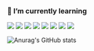 ### 🌱 I’m currently learning

<!--
**jjojun/jjojun** is a ✨ _special_ ✨ repository because its `README.md` (this file) appears on your GitHub profile.

Here are some ideas to get you started:

- 🔭 I’m currently working on ...
- 🌱 I’m currently learning ...
- 👯 I’m looking to collaborate on ...
- 🤔 I’m looking for help with ...
- 💬 Ask me about ...
- 📫 How to reach me: ...
- 😄 Pronouns: ...
- ⚡ Fun fact: ...
-->
<img src="https://img.shields.io/badge/GitHub-CCDBE4?style=flat&logo=GitHub&logoColor=###181717"/> <img src="https://img.shields.io/badge/language--C-blue?style=flat&logo=C&logoColor=FFF61E"/> <img src="https://img.shields.io/badge/Arduino-F7CE25?style=flat&logo=Arduino&logoColor=00979D"/> <img src="https://img.shields.io/badge/instagram-FFE4E1?style=flat&logo=Instagram&logoColor=E4405F"/> <img src="https://img.shields.io/badge/Facebook-CCDBE4?style=flat&logo=Facebook&logoColor=##1877F2"/> <img src="https://img.shields.io/badge/Premiere Pro-6157A5?style=flat&logo=Adobe Premiere Pro&logoColor=9999FF"/> <img src="https://img.shields.io/badge/After Effects-6157A5?style=flat&logo=Adobe After Effects&logoColor=9999FF"/> <img src="https://img.shields.io/badge/Visual Studio-646E8F?style=flat&logo=Visual Studio&logoColor=#5C2D91"/>

![Anurag's GitHub stats](https://github-readme-stats.vercel.app/api?username=jjojun&show_icons=true&theme=radical)

